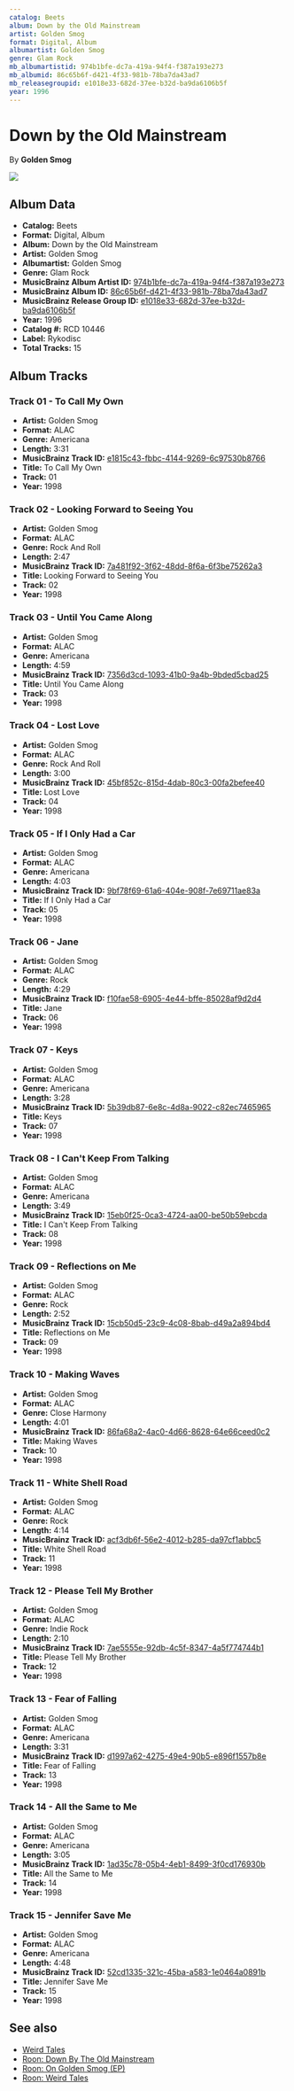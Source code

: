 ```yaml
---
catalog: Beets
album: Down by the Old Mainstream
artist: Golden Smog
format: Digital, Album
albumartist: Golden Smog
genre: Glam Rock
mb_albumartistid: 974b1bfe-dc7a-419a-94f4-f387a193e273
mb_albumid: 86c65b6f-d421-4f33-981b-78ba7da43ad7
mb_releasegroupid: e1018e33-682d-37ee-b32d-ba9da6106b5f
year: 1996
---
```


# Down by the Old Mainstream

By **Golden Smog**

![](../../assets/beetscovers/Golden_Smog-Down_by_the_Old_Mainstream.jpg)

## Album Data

- **Catalog:** Beets
- **Format:** Digital, Album
- **Album:** Down by the Old Mainstream
- **Artist:** Golden Smog
- **Albumartist:** Golden Smog
- **Genre:** Glam Rock
- **MusicBrainz Album Artist ID:** [974b1bfe-dc7a-419a-94f4-f387a193e273](https://musicbrainz.org/artist/974b1bfe-dc7a-419a-94f4-f387a193e273)
- **MusicBrainz Album ID:** [86c65b6f-d421-4f33-981b-78ba7da43ad7](https://musicbrainz.org/release/86c65b6f-d421-4f33-981b-78ba7da43ad7)
- **MusicBrainz Release Group ID:** [e1018e33-682d-37ee-b32d-ba9da6106b5f](https://musicbrainz.org/release-group/e1018e33-682d-37ee-b32d-ba9da6106b5f)
- **Year:** 1996
- **Catalog #:** RCD 10446
- **Label:** Rykodisc
- **Total Tracks:** 15

## Album Tracks

### Track 01 - To Call My Own

- **Artist:** Golden Smog
- **Format:** ALAC
- **Genre:** Americana
- **Length:** 3:31
- **MusicBrainz Track ID:** [e1815c43-fbbc-4144-9269-6c97530b8766](https://musicbrainz.org/recording/e1815c43-fbbc-4144-9269-6c97530b8766)
- **Title:** To Call My Own
- **Track:** 01
- **Year:** 1998

### Track 02 - Looking Forward to Seeing You

- **Artist:** Golden Smog
- **Format:** ALAC
- **Genre:** Rock And Roll
- **Length:** 2:47
- **MusicBrainz Track ID:** [7a481f92-3f62-48dd-8f6a-6f3be75262a3](https://musicbrainz.org/recording/7a481f92-3f62-48dd-8f6a-6f3be75262a3)
- **Title:** Looking Forward to Seeing You
- **Track:** 02
- **Year:** 1998

### Track 03 - Until You Came Along

- **Artist:** Golden Smog
- **Format:** ALAC
- **Genre:** Americana
- **Length:** 4:59
- **MusicBrainz Track ID:** [7356d3cd-1093-41b0-9a4b-9bded5cbad25](https://musicbrainz.org/recording/7356d3cd-1093-41b0-9a4b-9bded5cbad25)
- **Title:** Until You Came Along
- **Track:** 03
- **Year:** 1998

### Track 04 - Lost Love

- **Artist:** Golden Smog
- **Format:** ALAC
- **Genre:** Rock And Roll
- **Length:** 3:00
- **MusicBrainz Track ID:** [45bf852c-815d-4dab-80c3-00fa2befee40](https://musicbrainz.org/recording/45bf852c-815d-4dab-80c3-00fa2befee40)
- **Title:** Lost Love
- **Track:** 04
- **Year:** 1998

### Track 05 - If I Only Had a Car

- **Artist:** Golden Smog
- **Format:** ALAC
- **Genre:** Americana
- **Length:** 4:03
- **MusicBrainz Track ID:** [9bf78f69-61a6-404e-908f-7e69711ae83a](https://musicbrainz.org/recording/9bf78f69-61a6-404e-908f-7e69711ae83a)
- **Title:** If I Only Had a Car
- **Track:** 05
- **Year:** 1998

### Track 06 - Jane

- **Artist:** Golden Smog
- **Format:** ALAC
- **Genre:** Rock
- **Length:** 4:29
- **MusicBrainz Track ID:** [f10fae58-6905-4e44-bffe-85028af9d2d4](https://musicbrainz.org/recording/f10fae58-6905-4e44-bffe-85028af9d2d4)
- **Title:** Jane
- **Track:** 06
- **Year:** 1998

### Track 07 - Keys

- **Artist:** Golden Smog
- **Format:** ALAC
- **Genre:** Americana
- **Length:** 3:28
- **MusicBrainz Track ID:** [5b39db87-6e8c-4d8a-9022-c82ec7465965](https://musicbrainz.org/recording/5b39db87-6e8c-4d8a-9022-c82ec7465965)
- **Title:** Keys
- **Track:** 07
- **Year:** 1998

### Track 08 - I Can't Keep From Talking

- **Artist:** Golden Smog
- **Format:** ALAC
- **Genre:** Americana
- **Length:** 3:49
- **MusicBrainz Track ID:** [15eb0f25-0ca3-4724-aa00-be50b59ebcda](https://musicbrainz.org/recording/15eb0f25-0ca3-4724-aa00-be50b59ebcda)
- **Title:** I Can't Keep From Talking
- **Track:** 08
- **Year:** 1998

### Track 09 - Reflections on Me

- **Artist:** Golden Smog
- **Format:** ALAC
- **Genre:** Rock
- **Length:** 2:52
- **MusicBrainz Track ID:** [15cb50d5-23c9-4c08-8bab-d49a2a894bd4](https://musicbrainz.org/recording/15cb50d5-23c9-4c08-8bab-d49a2a894bd4)
- **Title:** Reflections on Me
- **Track:** 09
- **Year:** 1998

### Track 10 - Making Waves

- **Artist:** Golden Smog
- **Format:** ALAC
- **Genre:** Close Harmony
- **Length:** 4:01
- **MusicBrainz Track ID:** [86fa68a2-4ac0-4d66-8628-64e66ceed0c2](https://musicbrainz.org/recording/86fa68a2-4ac0-4d66-8628-64e66ceed0c2)
- **Title:** Making Waves
- **Track:** 10
- **Year:** 1998

### Track 11 - White Shell Road

- **Artist:** Golden Smog
- **Format:** ALAC
- **Genre:** Rock
- **Length:** 4:14
- **MusicBrainz Track ID:** [acf3db6f-56e2-4012-b285-da97cf1abbc5](https://musicbrainz.org/recording/acf3db6f-56e2-4012-b285-da97cf1abbc5)
- **Title:** White Shell Road
- **Track:** 11
- **Year:** 1998

### Track 12 - Please Tell My Brother

- **Artist:** Golden Smog
- **Format:** ALAC
- **Genre:** Indie Rock
- **Length:** 2:10
- **MusicBrainz Track ID:** [7ae5555e-92db-4c5f-8347-4a5f774744b1](https://musicbrainz.org/recording/7ae5555e-92db-4c5f-8347-4a5f774744b1)
- **Title:** Please Tell My Brother
- **Track:** 12
- **Year:** 1998

### Track 13 - Fear of Falling

- **Artist:** Golden Smog
- **Format:** ALAC
- **Genre:** Americana
- **Length:** 3:31
- **MusicBrainz Track ID:** [d1997a62-4275-49e4-90b5-e896f1557b8e](https://musicbrainz.org/recording/d1997a62-4275-49e4-90b5-e896f1557b8e)
- **Title:** Fear of Falling
- **Track:** 13
- **Year:** 1998

### Track 14 - All the Same to Me

- **Artist:** Golden Smog
- **Format:** ALAC
- **Genre:** Americana
- **Length:** 3:05
- **MusicBrainz Track ID:** [1ad35c78-05b4-4eb1-8499-3f0cd176930b](https://musicbrainz.org/recording/1ad35c78-05b4-4eb1-8499-3f0cd176930b)
- **Title:** All the Same to Me
- **Track:** 14
- **Year:** 1998

### Track 15 - Jennifer Save Me

- **Artist:** Golden Smog
- **Format:** ALAC
- **Genre:** Americana
- **Length:** 4:48
- **MusicBrainz Track ID:** [52cd1335-321c-45ba-a583-1e0464a0891b](https://musicbrainz.org/recording/52cd1335-321c-45ba-a583-1e0464a0891b)
- **Title:** Jennifer Save Me
- **Track:** 15
- **Year:** 1998


## See also

- [Weird Tales](Weird_Tales.md)
- [Roon: Down By The Old Mainstream](../../Roon/Golden_Smog/Down_By_The_Old_Mainstream.md)
- [Roon: On Golden Smog (EP)](../../Roon/Golden_Smog/On_Golden_Smog_EP.md)
- [Roon: Weird Tales](../../Roon/Golden_Smog/Weird_Tales.md)
